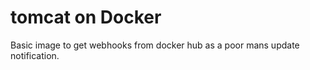 # tomcat on Docker

Basic image to get webhooks from docker hub as a poor mans update notification.
